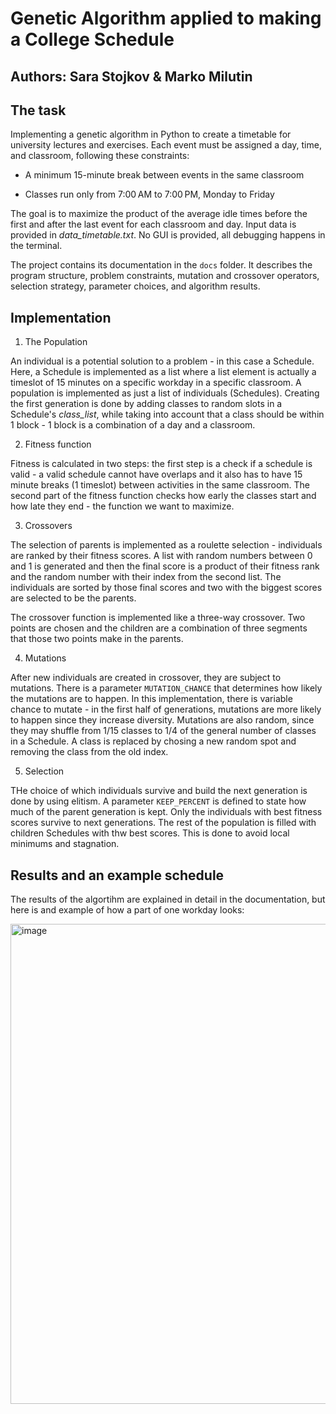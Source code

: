 # Genetic Algorithm applied to making a College Schedule

## Authors: Sara Stojkov & Marko Milutin

## The task
Implementing a genetic algorithm in Python to create a timetable for university lectures and exercises. Each event must be assigned a day, time, and classroom, following these constraints:

- A minimum 15-minute break between events in the same classroom

- Classes run only from 7:00 AM to 7:00 PM, Monday to Friday

The goal is to maximize the product of the average idle times before the first and after the last event for each classroom and day. Input data is provided in _data_timetable.txt_. No GUI is provided, all debugging happens in the terminal.

The project contains its documentation in the ```docs``` folder. It describes the program structure, problem constraints, mutation and crossover operators, selection strategy, parameter choices, and algorithm results.

## Implementation

1. The Population

An individual is a potential solution to a problem - in this case a Schedule. Here, a Schedule is implemented as a list where a list element is actually a timeslot of 15 minutes on a specific workday in a specific classroom. A population is implemented as just a list of individuals (Schedules). Creating the first generation is done by adding classes to random slots in a Schedule's _class_list_, while taking into account that a class should be within 1 block - 1 block is a combination of a day and a classroom.

2. Fitness function
   
Fitness is calculated in two steps: the first step is a check if a schedule is valid - a valid schedule cannot have overlaps and it also has to have 15 minute breaks (1 timeslot) between activities in the same classroom. The second part of the fitness function checks how early the classes start and how late they end - the function we want to maximize. 

3. Crossovers

The selection of parents is implemented as a roulette selection - individuals are ranked by their fitness scores. A list with random numbers between 0 and 1 is generated and then the final score is a product of their fitness rank and the random number with their index from the second list. The individuals are sorted by those final scores and two with the biggest scores are selected to be the parents. 

The crossover function is implemented like a three-way crossover. Two points are chosen and the children are a combination of three segments that those two points make in the parents. 

  
4. Mutations

After new individuals are created in crossover, they are subject to mutations. There is a parameter ```MUTATION_CHANCE``` that determines how likely the mutations are to happen. In this implementation, there is variable chance to mutate - in the first half of generations, mutations are more likely to happen since they increase diversity. Mutations are also random, since they may shuffle from 1/15 classes to 1/4 of the general number of classes in a Schedule. A class is replaced by chosing a new random spot and removing the class from the old index.

5. Selection

THe choice of which individuals survive and build the next generation is done by using elitism. A parameter ```KEEP_PERCENT``` is defined to state how much of the parent generation is kept. Only the individuals with best fitness scores survive to next generations. The rest of the population is filled with children Schedules with thw best scores. This is done to avoid local minimums and stagnation.

## Results and an example schedule

The results of the algortihm are explained in detail in the documentation, but here is and example of how a part of one workday looks:

<img width="1900" height="768" alt="image" src="https://github.com/user-attachments/assets/6a9b0009-4cd4-4d6c-aa6d-43d312d15844" />
